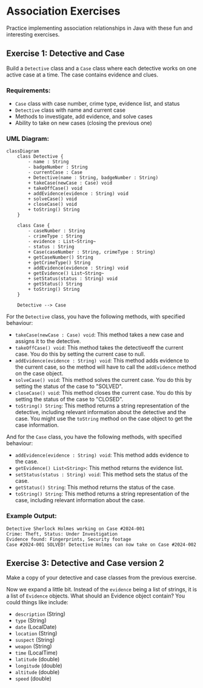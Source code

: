 # Association Exercises

Practice implementing association relationships in Java with these fun and interesting exercises.


## Exercise 1: Detective and Case

Build a `Detective` class and a `Case` class where each detective works on one active case at a time. The case contains evidence and clues.

### Requirements:
- `Case` class with case number, crime type, evidence list, and status
- `Detective` class with name and current case
- Methods to investigate, add evidence, and solve cases
- Ability to take on new cases (closing the previous one)

### UML Diagram:

```mermaid
classDiagram
    class Detective {
        - name : String
        - badgeNumber : String
        - currentCase : Case
        + Detective(name : String, badgeNumber : String)
        + takeCase(newCase : Case) void
        + takeOffCase() void
        + addEvidence(evidence : String) void
        + solveCase() void
        + closeCase() void
        + toString() String
    }
    
    class Case {
        - caseNumber : String
        - crimeType : String
        - evidence : List~String~
        - status : String
        + Case(caseNumber : String, crimeType : String)
        + getCaseNumber() String
        + getCrimeType() String
        + addEvidence(evidence : String) void
        + getEvidence() List~String~
        + setStatus(status : String) void
        + getStatus() String
        + toString() String
    }
    
    Detective --> Case
```

For the `Detective` class, you have the following methods, with specified behaviour:

- `takeCase(newCase : Case) void`: This method takes a new case and assigns it to the detective.
- `takeOffCase() void`: This method takes the detectiveoff the current case. You do this by setting the current case to null.
- `addEvidence(evidence : String) void`: This method adds evidence to the current case, so the method will have to call the `addEvidence` method on the case object.
- `solveCase() void`: This method solves the current case. You do this by setting the status of the case to "SOLVED".
- `closeCase() void`: This method closes the current case. You do this by setting the status of the case to "CLOSED".
- `toString() String`: This method returns a string representation of the detective, including relevant information about the detective and the case. You might use the `toString` method on the case object to get the case information.
  

And for the `Case` class, you have the following methods, with specified behaviour:

- `addEvidence(evidence : String) void`: This method adds evidence to the case.
- `getEvidence() List<String>`: This method returns the evidence list.
- `setStatus(status : String) void`: This method sets the status of the case.
- `getStatus() String`: This method returns the status of the case.
- `toString() String`: This method returns a string representation of the case, including relevant information about the case.
  

### Example Output:
```
Detective Sherlock Holmes working on Case #2024-001
Crime: Theft, Status: Under Investigation
Evidence found: Fingerprints, Security footage
Case #2024-001 SOLVED! Detective Holmes can now take on Case #2024-002
```


## Exercise 3: Detective and Case version 2

Make a copy of your detective and case classes from the previous exercise.

Now we expand a little bit. Instead of the `evidence` being a list of strings, it is a list of `Evidence` objects. What should an Evidence object contain? You could things like include:

- `description` (String)
- `type` (String)
- `date` (LocalDate)
- `location` (String)
- `suspect` (String)
- `weapon` (String)
- `time` (LocalTime)
- `latitude` (double)
- `longitude` (double)
- `altitude` (double)
- `speed` (double)

